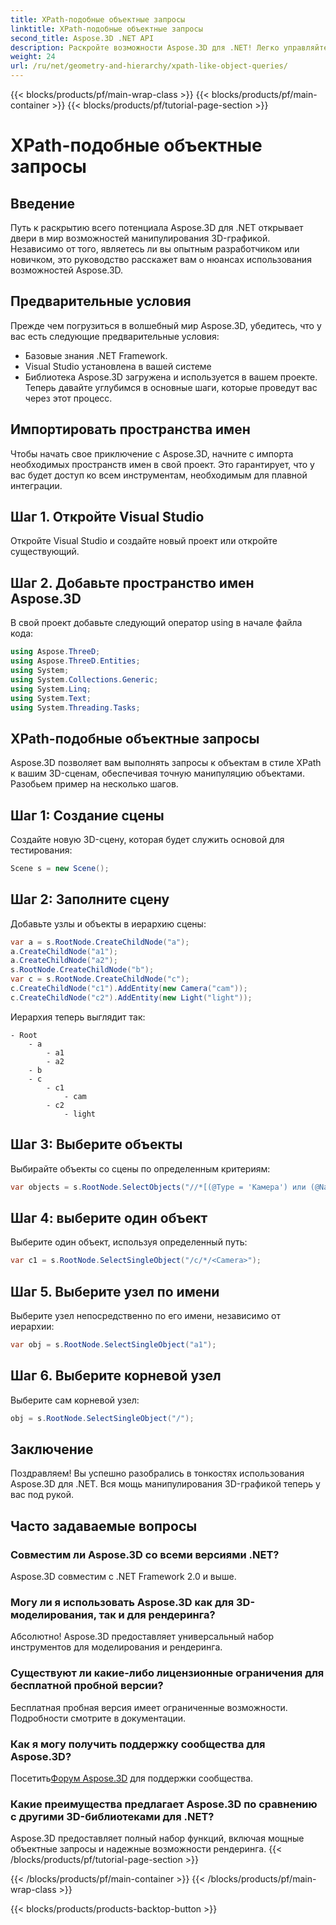 ```yaml
---
title: XPath-подобные объектные запросы
linktitle: XPath-подобные объектные запросы
second_title: Aspose.3D .NET API
description: Раскройте возможности Aspose.3D для .NET! Легко управляйте трехмерной графикой с помощью запросов, подобных XPath. Загрузите игру прямо сейчас и получите новый опыт.
weight: 24
url: /ru/net/geometry-and-hierarchy/xpath-like-object-queries/
---
```


{{< blocks/products/pf/main-wrap-class >}}
{{< blocks/products/pf/main-container >}}
{{< blocks/products/pf/tutorial-page-section >}}

# XPath-подобные объектные запросы

## Введение
Путь к раскрытию всего потенциала Aspose.3D для .NET открывает двери в мир возможностей манипулирования 3D-графикой. Независимо от того, являетесь ли вы опытным разработчиком или новичком, это руководство расскажет вам о нюансах использования возможностей Aspose.3D.
## Предварительные условия
Прежде чем погрузиться в волшебный мир Aspose.3D, убедитесь, что у вас есть следующие предварительные условия:
- Базовые знания .NET Framework.
- Visual Studio установлена в вашей системе
- Библиотека Aspose.3D загружена и используется в вашем проекте.
Теперь давайте углубимся в основные шаги, которые проведут вас через этот процесс.
## Импортировать пространства имен
Чтобы начать свое приключение с Aspose.3D, начните с импорта необходимых пространств имен в свой проект. Это гарантирует, что у вас будет доступ ко всем инструментам, необходимым для плавной интеграции.
## Шаг 1. Откройте Visual Studio
Откройте Visual Studio и создайте новый проект или откройте существующий.
## Шаг 2. Добавьте пространство имен Aspose.3D
В свой проект добавьте следующий оператор using в начале файла кода:
```csharp
using Aspose.ThreeD;
using Aspose.ThreeD.Entities;
using System;
using System.Collections.Generic;
using System.Linq;
using System.Text;
using System.Threading.Tasks;
```
## XPath-подобные объектные запросы
Aspose.3D позволяет вам выполнять запросы к объектам в стиле XPath к вашим 3D-сценам, обеспечивая точную манипуляцию объектами. Разобьем пример на несколько шагов.
## Шаг 1: Создание сцены
Создайте новую 3D-сцену, которая будет служить основой для тестирования:
```csharp
Scene s = new Scene();
```
## Шаг 2: Заполните сцену
Добавьте узлы и объекты в иерархию сцены:
```csharp
var a = s.RootNode.CreateChildNode("a");
a.CreateChildNode("a1");
a.CreateChildNode("a2");
s.RootNode.CreateChildNode("b");
var c = s.RootNode.CreateChildNode("c");
c.CreateChildNode("c1").AddEntity(new Camera("cam"));
c.CreateChildNode("c2").AddEntity(new Light("light"));
```
Иерархия теперь выглядит так:
```
- Root
    - a
        - a1
        - a2
    - b
    - c
        - c1
            - cam
        - c2
            - light
```
## Шаг 3: Выберите объекты
Выбирайте объекты со сцены по определенным критериям:
```csharp
var objects = s.RootNode.SelectObjects("//*[(@Type = 'Камера') или (@Name = 'light')]");
```
## Шаг 4: выберите один объект
Выберите один объект, используя определенный путь:
```csharp
var c1 = s.RootNode.SelectSingleObject("/c/*/<Camera>");
```
## Шаг 5. Выберите узел по имени
Выберите узел непосредственно по его имени, независимо от иерархии:
```csharp
var obj = s.RootNode.SelectSingleObject("a1");
```
## Шаг 6. Выберите корневой узел
Выберите сам корневой узел:
```csharp
obj = s.RootNode.SelectSingleObject("/");
```
## Заключение
Поздравляем! Вы успешно разобрались в тонкостях использования Aspose.3D для .NET. Вся мощь манипулирования 3D-графикой теперь у вас под рукой.
## Часто задаваемые вопросы
### Совместим ли Aspose.3D со всеми версиями .NET?
Aspose.3D совместим с .NET Framework 2.0 и выше.
### Могу ли я использовать Aspose.3D как для 3D-моделирования, так и для рендеринга?
Абсолютно! Aspose.3D предоставляет универсальный набор инструментов для моделирования и рендеринга.
### Существуют ли какие-либо лицензионные ограничения для бесплатной пробной версии?
Бесплатная пробная версия имеет ограниченные возможности. Подробности смотрите в документации.
### Как я могу получить поддержку сообщества для Aspose.3D?
 Посетить[Форум Aspose.3D](https://forum.aspose.com/c/3d/18) для поддержки сообщества.
### Какие преимущества предлагает Aspose.3D по сравнению с другими 3D-библиотеками для .NET?
Aspose.3D предоставляет полный набор функций, включая мощные объектные запросы и надежные возможности рендеринга.
{{< /blocks/products/pf/tutorial-page-section >}}

{{< /blocks/products/pf/main-container >}}
{{< /blocks/products/pf/main-wrap-class >}}

{{< blocks/products/products-backtop-button >}}
